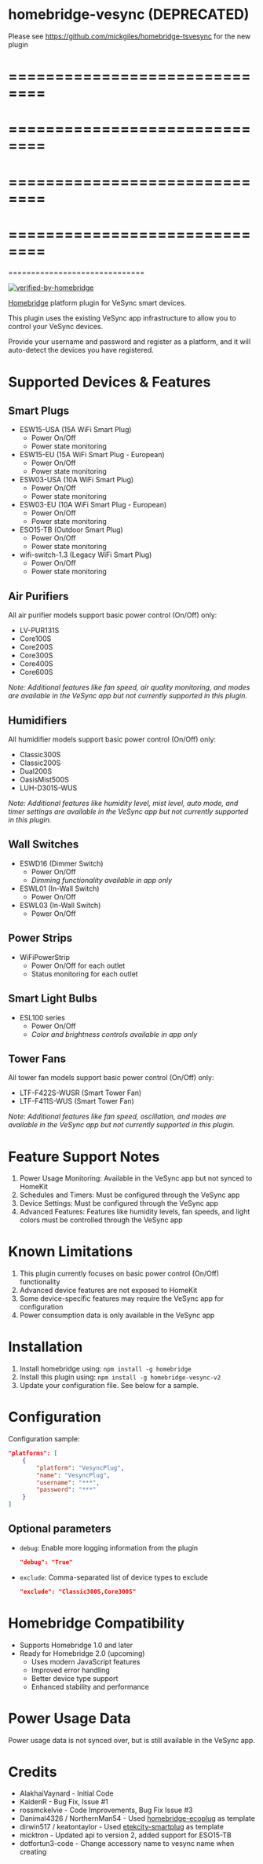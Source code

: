 # homebridge-vesync (DEPRECATED)

Please see https://github.com/mickgiles/homebridge-tsvesync for the new plugin

==============================
==============================
==============================
==============================
==============================
==============================
==============================
==============================
==============================


[![verified-by-homebridge](https://badgen.net/badge/homebridge/verified/purple)](https://github.com/homebridge/homebridge/wiki/Verified-Plugins)

[Homebridge](https://github.com/nfarina/homebridge) platform plugin for VeSync smart devices.

This plugin uses the existing VeSync app infrastructure to allow you to control your VeSync devices.

Provide your username and password and register as a platform, and it will auto-detect the devices you have registered.

# Supported Devices & Features

## Smart Plugs
- ESW15-USA (15A WiFi Smart Plug)
  - Power On/Off
  - Power state monitoring
- ESW15-EU (15A WiFi Smart Plug - European)
  - Power On/Off
  - Power state monitoring
- ESW03-USA (10A WiFi Smart Plug)
  - Power On/Off
  - Power state monitoring
- ESW03-EU (10A WiFi Smart Plug - European)
  - Power On/Off
  - Power state monitoring
- ESO15-TB (Outdoor Smart Plug)
  - Power On/Off
  - Power state monitoring
- wifi-switch-1.3 (Legacy WiFi Smart Plug)
  - Power On/Off
  - Power state monitoring

## Air Purifiers
All air purifier models support basic power control (On/Off) only:
- LV-PUR131S
- Core100S
- Core200S
- Core300S
- Core400S
- Core600S

*Note: Additional features like fan speed, air quality monitoring, and modes are available in the VeSync app but not currently supported in this plugin.*

## Humidifiers
All humidifier models support basic power control (On/Off) only:
- Classic300S
- Classic200S
- Dual200S
- OasisMist500S
- LUH-D301S-WUS

*Note: Additional features like humidity level, mist level, auto mode, and timer settings are available in the VeSync app but not currently supported in this plugin.*

## Wall Switches
- ESWD16 (Dimmer Switch)
  - Power On/Off
  - *Dimming functionality available in app only*
- ESWL01 (In-Wall Switch)
  - Power On/Off
- ESWL03 (In-Wall Switch)
  - Power On/Off

## Power Strips
- WiFiPowerStrip
  - Power On/Off for each outlet
  - Status monitoring for each outlet

## Smart Light Bulbs
- ESL100 series
  - Power On/Off
  - *Color and brightness controls available in app only*

## Tower Fans
All tower fan models support basic power control (On/Off) only:
- LTF-F422S-WUSR (Smart Tower Fan)
- LTF-F411S-WUS (Smart Tower Fan)

*Note: Additional features like fan speed, oscillation, and modes are available in the VeSync app but not currently supported in this plugin.*

# Feature Support Notes
1. Power Usage Monitoring: Available in the VeSync app but not synced to HomeKit
2. Schedules and Timers: Must be configured through the VeSync app
3. Device Settings: Must be configured through the VeSync app
4. Advanced Features: Features like humidity levels, fan speeds, and light colors must be controlled through the VeSync app

# Known Limitations
1. This plugin currently focuses on basic power control (On/Off) functionality
2. Advanced device features are not exposed to HomeKit
3. Some device-specific features may require the VeSync app for configuration
4. Power consumption data is only available in the VeSync app

# Installation

1. Install homebridge using: `npm install -g homebridge`
2. Install this plugin using: `npm install -g homebridge-vesync-v2`
3. Update your configuration file. See below for a sample.

# Configuration

Configuration sample:

```json
"platforms": [
    {
        "platform": "VesyncPlug",
        "name": "VesyncPlug",
        "username": "***",
        "password": "***"
    }
]
```

## Optional parameters

- `debug`: Enable more logging information from the plugin
  ```json
  "debug": "True"
  ```

- `exclude`: Comma-separated list of device types to exclude
  ```json
  "exclude": "Classic300S,Core300S"
  ```

# Homebridge Compatibility

- Supports Homebridge 1.0 and later
- Ready for Homebridge 2.0 (upcoming)
  - Uses modern JavaScript features
  - Improved error handling
  - Better device type support
  - Enhanced stability and performance

# Power Usage Data

Power usage data is not synced over, but is still available in the VeSync app.

# Credits

- AlakhaiVaynard - Initial Code
- KaidenR - Bug Fix, Issue #1
- rossmckelvie - Code Improvements, Bug Fix Issue #3
- Danimal4326 / NorthernMan54 - Used [homebridge-ecoplug](https://github.com/NorthernMan54/homebridge-ecoplug) as template
- dirwin517 / keatontaylor - Used [etekcity-smartplug](https://github.com/arupex/etekcity-smartplug) as template
- micktron - Updated api to version 2, added support for ESO15-TB
- dotfortun3-code - Change accessory name to vesync name when creating
